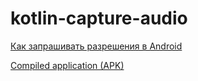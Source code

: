 # kotlin-capture-audio
[Как запрашивать разрешения в Android](https://dmitryweiner.github.io/android-lectures/Permissions.html#/)

[Compiled application (APK)](https://github.com/dmitryweiner/kotlin-capture-audio/raw/master/app-debug.apk)


